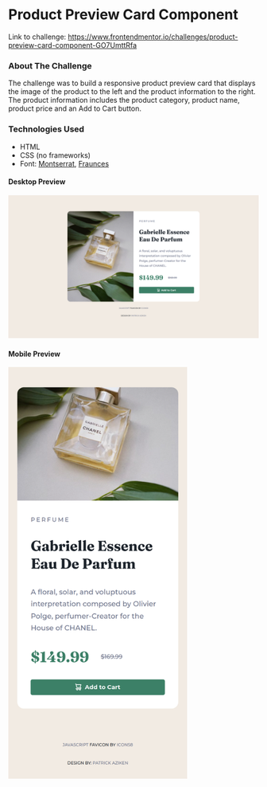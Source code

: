# Product Preview Card Component
Link to challenge: https://www.frontendmentor.io/challenges/product-preview-card-component-GO7UmttRfa

### About The Challenge
The challenge was to build a responsive product preview card that displays the image of the product to the left and the product information to the right. The product information includes the product category, product name, product price and an Add to Cart button.

### Technologies Used
- HTML
- CSS (no frameworks)
- Font: <a href="https://fonts.google.com/specimen/Montserrat">Montserrat</a>, <a href="https://fonts.google.com/specimen/Fraunces">Fraunces</a>

#### Desktop Preview
<img src="desktop_preview.png">

#### Mobile Preview
<img src="mobile_preview.png" width="360px">
